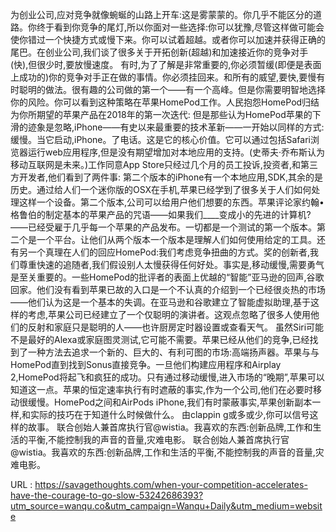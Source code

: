 为创业公司,应对竞争就像蜿蜒的山路上开车:这是雾蒙蒙的。你几乎不能区分的道路。你终于看到你竞争的尾灯,所以你面对一些选择:你可以犹豫,尽管这样做可能会使你错过一个快捷方式或慢下来。你可以试着超越。或者你可以加速并获得正确的尾巴。在创业公司,我们谈了很多关于开拓创新(超越)和加速接近你的竞争对手(快),但很少时,要放慢速度。 
 有时,为了了解是非常重要的,你必须暂缓(即便是表面上成功的)你的竞争对手正在做的事情。你必须挂回来。和所有的威望,要快,要慢有时聪明的做法。很有趣的公司做的第一个——有一个高峰。但是你需要明智地选择你的风险。你可以看到这种策略在苹果HomePod工作。人民抱怨HomePod归结为你所期望的苹果产品在2018年的第一次迭代: 
 但是那些认为HomePod苹果的下滑的迹象是忽略,iPhone——有史以来最重要的技术革新——一开始以同样的方式:缓慢。当它启动,iPhone。了电话。这是它的核心价值。它可以通过包括Safari浏览器运行web应用程序,但是没有期望增加对本地应用的支持。(史蒂夫·乔布斯认为移动互联网是未来。)工作同意App Store只经过几个月的员工投诉,投资者,和第三方开发者,他们看到了两件事: 
 第二个版本的iPhone有一个本地应用,SDK,其余的是历史。通过给人们一个迷你版的OSX在手机,苹果已经学到了很多关于人们如何处理这样一个设备。第二个版本,公司可以给用户他们想要的东西。苹果评论家约翰•格鲁伯的制定基本的苹果产品的咒语——如果我们____变成小的先进的计算机?——已经受雇于几乎每一个苹果的产品发布。一切都是一个测试的第一个版本。第二个是一个平台。让他们从两个版本一个版本是理解人们如何使用给定的工具。还有另一个真理在人们的回应HomePod:我们考虑竞争扭曲的方式。奖的创新者,我们尊重快速的追随者,我们假设别人太慢获得任何好处。事实是,移动缓慢,需要勇气是至关重要的。一些HomePod的批评者的表面上优越的“智能”亚马逊的回声,谷歌回家。他们没有看到苹果已故的入口是一个不认真的介绍到一个已经很炎热的市场——他们认为这是一个基本的失调。在亚马逊和谷歌建立了智能虚拟助理,基于这样的考虑,苹果公司已经建立了一个仅聪明的演讲者。这观点忽略了很多人使用他们的反射和家庭只是聪明的人——也许厨房定时器设置或查看天气。 
 虽然Siri可能不是最好的Alexa或家庭图灵测试,它可能不需要。苹果已经从他们的竞争,已经找到了一种方法去追求一个新的、巨大的、有利可图的市场:高端扬声器。苹果与与HomePod直到找到Sonus直接竞争。一旦他们构建应用程序和Airplay 2,HomePod将起飞和疯狂的成功。只有通过移动缓慢,进入市场的“晚期”,苹果可以知道这一点。苹果的恒定速率执行有时遮蔽的事实,作为一个公司,他们在必要时移动很缓慢。HomePod之间和AirPods iPhone,我们有时蒙蔽事实,苹果创新副本一样,和实际的技巧在于知道什么时候做什么。 
 由clappin 
 g或多或少,你可以信号这样的故事。 
 联合创始人兼首席执行官@wistia。我喜欢的东西:创新品牌,工作和生活的平衡,不能控制我的声音的音量,灾难电影。 
 联合创始人兼首席执行官@wistia。我喜欢的东西:创新品牌,工作和生活的平衡,不能控制我的声音的音量,灾难电影。 
  
   
  URL : https://savagethoughts.com/when-your-competition-accelerates-have-the-courage-to-go-slow-53242686393?utm_source=wanqu.co&utm_campaign=Wanqu+Daily&utm_medium=website